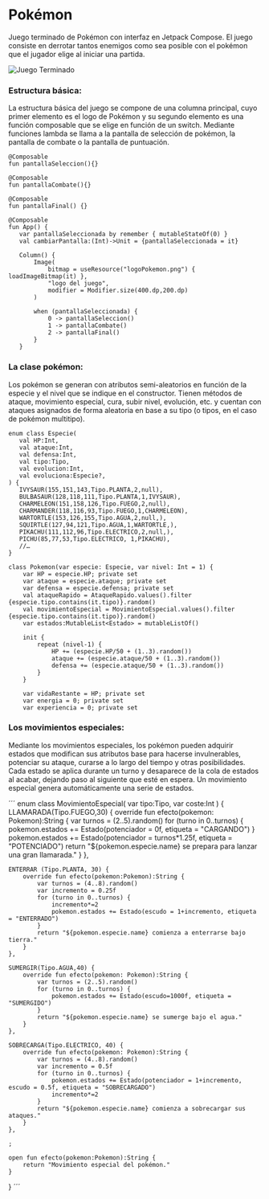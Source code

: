 # Pokémon
Juego terminado de Pokémon con interfaz en Jetpack Compose. El juego consiste en derrotar tantos enemigos como sea posible con el pokémon que el jugador
elige al iniciar una partida. 

![Juego Terminado](https://i.ibb.co/VN9h2sg/combate16.gif)

### Estructura básica:
La estructura básica del juego se compone de una columna principal, cuyo primer elemento es el logo de Pokémon y su segundo elemento es una función composable que se elige
en función de un switch. Mediante funciones lambda se llama a la pantalla de selección de pokémon, la pantalla de combate o la pantalla de puntuación.

```
@Composable
fun pantallaSeleccion(){}

@Composable
fun pantallaCombate(){}

@Composable
fun pantallaFinal() {}

@Composable
fun App() {
   var pantallaSeleccionada by remember { mutableStateOf(0) }
   val cambiarPantalla:(Int)->Unit = {pantallaSeleccionada = it}

   Column() {
       Image(
           bitmap = useResource("logoPokemon.png") { loadImageBitmap(it) },
           "logo del juego",
           modifier = Modifier.size(400.dp,200.dp)
       )
      
       when (pantallaSeleccionada) {
           0 -> pantallaSeleccion()
           1 -> pantallaCombate()
           2 -> pantallaFinal()
       }
   }

```
### La clase pokémon:
Los pokémon se generan con atributos semi-aleatorios en función de la especie y el nivel que se indique en el constructor. Tienen métodos de ataque, movimiento especial,
cura, subir nivel, evolución, etc. y cuentan con ataques asignados de forma aleatoria en base a su tipo (o tipos, en el caso de pokémon multitipo).

``` 
enum class Especie(
   val HP:Int,
   val ataque:Int,
   val defensa:Int,
   val tipo:Tipo,
   val evolucion:Int,
   val evoluciona:Especie?,
) {
   IVYSAUR(155,151,143,Tipo.PLANTA,2,null),
   BULBASAUR(128,118,111,Tipo.PLANTA,1,IVYSAUR),
   CHARMELEON(151,158,126,Tipo.FUEGO,2,null),
   CHARMANDER(118,116,93,Tipo.FUEGO,1,CHARMELEON),
   WARTORTLE(153,126,155,Tipo.AGUA,2,null,),
   SQUIRTLE(127,94,121,Tipo.AGUA,1,WARTORTLE,),
   PIKACHU(111,112,96,Tipo.ELECTRICO,2,null,),
   PICHU(85,77,53,Tipo.ELECTRICO, 1,PIKACHU),
   //…
}
```
```
class Pokemon(var especie: Especie, var nivel: Int = 1) {
    var HP = especie.HP; private set
    var ataque = especie.ataque; private set
    var defensa = especie.defensa; private set
    val ataqueRapido = AtaqueRapido.values().filter {especie.tipo.contains(it.tipo)}.random()
    val movimientoEspecial = MovimientoEspecial.values().filter {especie.tipo.contains(it.tipo)}.random()
    var estados:MutableList<Estado> = mutableListOf()

    init {
        repeat (nivel-1) {
            HP += (especie.HP/50 + (1..3).random())
            ataque += (especie.ataque/50 + (1..3).random())
            defensa += (especie.ataque/50 + (1..3).random())
        }
    }

    var vidaRestante = HP; private set
    var energia = 0; private set
    var experiencia = 0; private set
```

### Los movimientos especiales:
Mediante los movimientos especiales, los pokémon pueden adquirir estados que modifican sus atributos base para hacerse invulnerables, potenciar su ataque, curarse a lo largo del tiempo
y otras posibilidades. Cada estado se aplica durante un turno y desaparece de la cola de estados al acabar, dejando paso al siguiente que esté en espera. Un movimiento especial
genera automáticamente una serie de estados.

´´´
enum class MovimientoEspecial(
    var tipo:Tipo,
    var coste:Int
) {
    LLAMARADA(Tipo.FUEGO,30) {
        override fun efecto(pokemon: Pokemon):String {
            var turnos = (2..5).random()
            for (turno in 0..turnos) {
                pokemon.estados += Estado(potenciador = 0f, etiqueta = "CARGANDO")
            }
            pokemon.estados += Estado(potenciador = turnos*1.25f, etiqueta = "POTENCIADO")
            return "${pokemon.especie.name} se prepara para lanzar una gran llamarada."
        }
    },

    ENTERRAR (Tipo.PLANTA, 30) {
        override fun efecto(pokemon:Pokemon):String {
            var turnos = (4..8).random()
            var incremento = 0.25f
            for (turno in 0..turnos) {
                incremento*=2
                pokemon.estados += Estado(escudo = 1+incremento, etiqueta = "ENTERRADO")
            }
            return "${pokemon.especie.name} comienza a enterrarse bajo tierra."
        }
    },

    SUMERGIR(Tipo.AGUA,40) {
        override fun efecto(pokemon: Pokemon):String {
            var turnos = (2..5).random()
            for (turno in 0..turnos) {
                pokemon.estados += Estado(escudo=1000f, etiqueta = "SUMERGIDO")
            }
            return "${pokemon.especie.name} se sumerge bajo el agua."
        }
    },

    SOBRECARGA(Tipo.ELECTRICO, 40) {
        override fun efecto(pokemon: Pokemon):String {
            var turnos = (4..8).random()
            var incremento = 0.5f
            for (turno in 0..turnos) {
                pokemon.estados += Estado(potenciador = 1+incremento, escudo = 0.5f, etiqueta = "SOBRECARGADO")
                incremento*=2
            }
            return "${pokemon.especie.name} comienza a sobrecargar sus ataques."
        }
    },

    ;

    open fun efecto(pokemon:Pokemon):String {
        return "Movimiento especial del pokémon."
    }
}
´´´
